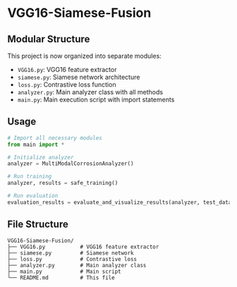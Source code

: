 # VGG16-Siamese-Fusion

## Modular Structure

This project is now organized into separate modules:

- `VGG16.py`: VGG16 feature extractor
- `siamese.py`: Siamese network architecture
- `loss.py`: Contrastive loss function
- `analyzer.py`: Main analyzer class with all methods
- `main.py`: Main execution script with import statements

## Usage

```python
# Import all necessary modules
from main import *

# Initialize analyzer
analyzer = MultiModalCorrosionAnalyzer()

# Run training
analyzer, results = safe_training()

# Run evaluation
evaluation_results = evaluate_and_visualize_results(analyzer, test_data_directory)
```

## File Structure

```
VGG16-Siamese-Fusion/
├── VGG16.py           # VGG16 feature extractor
├── siamese.py         # Siamese network
├── loss.py            # Contrastive loss
├── analyzer.py        # Main analyzer class
├── main.py            # Main script
└── README.md          # This file
```
